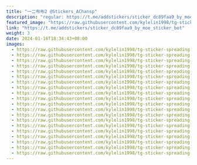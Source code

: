 ```yaml
---
title: "一二布布2 @Stickers_AChansp"
description: "regular: https://t.me/addstickers/sticker_dc89faa9_by_moe_sticker_bot"
featured_image: "https://raw.githubusercontent.com/kylelin1998/tg-sticker-spreading-worldwide-images/main/img/bc328be2-bfd4-4f07-bafb-946a77ea112d.jpg"
link: "https://t.me/addstickers/sticker_dc89faa9_by_moe_sticker_bot"
weight: 3
date: 2024-01-16T18:34:43+08:00
images:
  - https://raw.githubusercontent.com/kylelin1998/tg-sticker-spreading-worldwide-images/main/img/bc328be2-bfd4-4f07-bafb-946a77ea112d.jpg
  - https://raw.githubusercontent.com/kylelin1998/tg-sticker-spreading-worldwide-images/main/img/822edc66-30da-4364-b0d6-69106d97a7d3.jpg
  - https://raw.githubusercontent.com/kylelin1998/tg-sticker-spreading-worldwide-images/main/img/5f7d634f-e8df-4c72-8025-e024f7e0db2a.jpg
  - https://raw.githubusercontent.com/kylelin1998/tg-sticker-spreading-worldwide-images/main/img/74447fb7-49ed-488d-a789-8ee80ff43f43.jpg
  - https://raw.githubusercontent.com/kylelin1998/tg-sticker-spreading-worldwide-images/main/img/4cb05a48-afba-47ee-a46b-2ed55abe6941.jpg
  - https://raw.githubusercontent.com/kylelin1998/tg-sticker-spreading-worldwide-images/main/img/6b8fcc0d-2dc2-4df5-8397-5c0bee77b297.jpg
  - https://raw.githubusercontent.com/kylelin1998/tg-sticker-spreading-worldwide-images/main/img/81c31349-4c0e-4381-870f-25b3636c24d0.jpg
  - https://raw.githubusercontent.com/kylelin1998/tg-sticker-spreading-worldwide-images/main/img/f3aa2550-e072-4b8d-ab46-f3404009dde5.jpg
  - https://raw.githubusercontent.com/kylelin1998/tg-sticker-spreading-worldwide-images/main/img/1dd8fc39-b067-4c66-81d5-099e034f0f55.jpg
  - https://raw.githubusercontent.com/kylelin1998/tg-sticker-spreading-worldwide-images/main/img/6eda245b-99ae-4aa0-acdd-18f0a8e44b0d.jpg
  - https://raw.githubusercontent.com/kylelin1998/tg-sticker-spreading-worldwide-images/main/img/6107b7b7-412e-449a-8d20-a7ce369b5e5e.jpg
  - https://raw.githubusercontent.com/kylelin1998/tg-sticker-spreading-worldwide-images/main/img/0333233d-cf58-4feb-b4c6-5337ec702aca.jpg
  - https://raw.githubusercontent.com/kylelin1998/tg-sticker-spreading-worldwide-images/main/img/0f2bc21e-b4ea-4b78-8f53-9b7fb2599ca3.jpg
  - https://raw.githubusercontent.com/kylelin1998/tg-sticker-spreading-worldwide-images/main/img/3689824b-4e6b-4559-8df5-34740837af22.jpg
  - https://raw.githubusercontent.com/kylelin1998/tg-sticker-spreading-worldwide-images/main/img/b9d68a46-a98a-4f51-8026-0fd6217b062b.jpg
  - https://raw.githubusercontent.com/kylelin1998/tg-sticker-spreading-worldwide-images/main/img/18c6e038-6ca0-4148-881f-c6f6217c5e38.jpg
  - https://raw.githubusercontent.com/kylelin1998/tg-sticker-spreading-worldwide-images/main/img/91699f08-d8f2-4410-b56d-f35eb9161aed.jpg
  - https://raw.githubusercontent.com/kylelin1998/tg-sticker-spreading-worldwide-images/main/img/ce036900-cb63-4ccd-8a36-4901e8616750.jpg
  - https://raw.githubusercontent.com/kylelin1998/tg-sticker-spreading-worldwide-images/main/img/e3dd09eb-30bc-41b6-8b31-8ce2c442b560.jpg
  - https://raw.githubusercontent.com/kylelin1998/tg-sticker-spreading-worldwide-images/main/img/1622ecae-ad9e-41e2-81f2-cd5d0c22ce67.jpg
---
```


